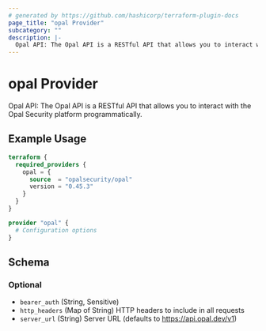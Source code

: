 ```yaml
---
# generated by https://github.com/hashicorp/terraform-plugin-docs
page_title: "opal Provider"
subcategory: ""
description: |-
  Opal API: The Opal API is a RESTful API that allows you to interact with the Opal Security platform programmatically.
---
```


# opal Provider

Opal API: The Opal API is a RESTful API that allows you to interact with the Opal Security platform programmatically.

## Example Usage

```terraform
terraform {
  required_providers {
    opal = {
      source  = "opalsecurity/opal"
      version = "0.45.3"
    }
  }
}

provider "opal" {
  # Configuration options
}
```

<!-- schema generated by tfplugindocs -->
## Schema

### Optional

- `bearer_auth` (String, Sensitive)
- `http_headers` (Map of String) HTTP headers to include in all requests
- `server_url` (String) Server URL (defaults to https://api.opal.dev/v1)
